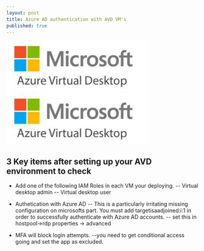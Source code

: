 ```yaml
---
layout: post
title: Azure AD authentication with AVD VM's
published: true
---
```

![avdimg.jpg](./_posts/avdimg.jpg)
<img src="./_posts/avdimg.jpg" class="img-responsive" alt="">


## 3 Key items after setting up your AVD environment to check


- Add one of the following IAM Roles in each VM your deploying.
-- Virtual desktop admin
-- Virtual desktop user


- Authetication with Azure AD
-- This is a particularly irritating missing configuration on microsofts part.  You must add targetisaadjoined:i:1 in order to successfully authenticate with Azure AD accounts.
-- set this in hostpool->rdp properties -> advanced


- MFA will block login attempts.
--you need to get conditional access going and set the app as excluded.
